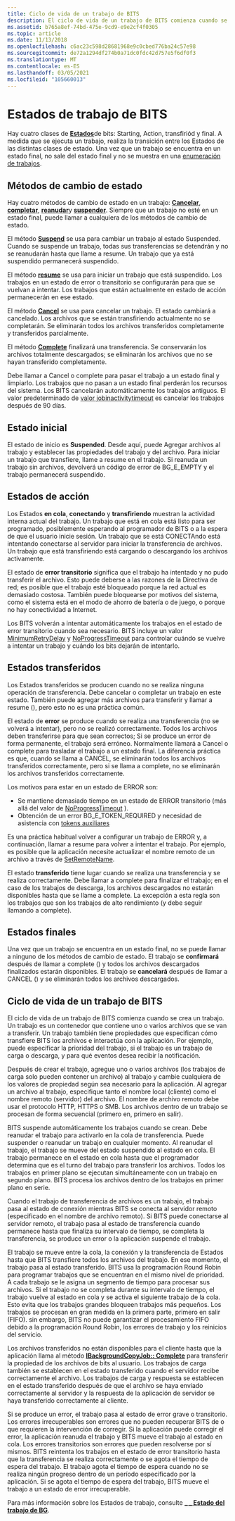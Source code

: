 ```yaml
---
title: Ciclo de vida de un trabajo de BITS
description: El ciclo de vida de un trabajo de BITS comienza cuando se crea un trabajo.
ms.assetid: b765a8ef-74bd-475e-9cd9-e9e2cf4f0305
ms.topic: article
ms.date: 11/13/2018
ms.openlocfilehash: c6ac23c598d28681968e9c0cbed776ba24c57e98
ms.sourcegitcommit: de72a1294df274b0a71dc0fdc42d757e5f6df0f3
ms.translationtype: MT
ms.contentlocale: es-ES
ms.lasthandoff: 03/05/2021
ms.locfileid: "105660013"
---
```

# <a name="bits-job-states"></a>Estados de trabajo de BITS
Hay cuatro clases de [**Estados**](/windows/desktop/api/Bits/ne-bits-bg_job_state)de bits: Starting, Action, transfiriód y final. A medida que se ejecuta un trabajo, realiza la transición entre los Estados de las distintas clases de estado. Una vez que un trabajo se encuentra en un estado final, no sale del estado final y no se muestra en una [enumeración de trabajos](/windows/desktop/api/bits/nf-bits-ibackgroundcopymanager-enumjobs).

## <a name="state-changing-methods"></a>Métodos de cambio de estado
Hay cuatro métodos de cambio de estado en un trabajo: [**Cancelar**](/windows/desktop/api/Bits/nf-bits-ibackgroundcopyjob-cancel), [**completar**](/windows/desktop/api/Bits/nf-bits-ibackgroundcopyjob-complete), [**reanudar**](/windows/desktop/api/Bits/nf-bits-ibackgroundcopyjob-resume)y [**suspender**](/windows/desktop/api/Bits/nf-bits-ibackgroundcopyjob-suspend). Siempre que un trabajo no esté en un estado final, puede llamar a cualquiera de los métodos de cambio de estado. 

El método [**Suspend**](/windows/desktop/api/Bits/nf-bits-ibackgroundcopyjob-suspend) se usa para cambiar un trabajo al estado Suspended. Cuando se suspende un trabajo, todas sus transferencias se detendrán y no se reanudarán hasta que llame a resume.
Un trabajo que ya está suspendido permanecerá suspendido.

El método [**resume**](/windows/desktop/api/Bits/nf-bits-ibackgroundcopyjob-resume) se usa para iniciar un trabajo que está suspendido. Los trabajos en un estado de error o transitorio se configurarán para que se vuelvan a intentar. Los trabajos que están actualmente en estado de acción permanecerán en ese estado.

El método [**Cancel**](/windows/desktop/api/Bits/nf-bits-ibackgroundcopyjob-cancel) se usa para cancelar un trabajo. El estado cambiará a cancelado. Los archivos que se están transfiriendo actualmente no se completarán. Se eliminarán todos los archivos transferidos completamente y transferidos parcialmente.

El método [**Complete**](/windows/desktop/api/Bits/nf-bits-ibackgroundcopyjob-complete) finalizará una transferencia. Se conservarán los archivos totalmente descargados; se eliminarán los archivos que no se hayan transferido completamente.

Debe llamar a Cancel o complete para pasar el trabajo a un estado final y limpiarlo. Los trabajos que no pasan a un estado final perderán los recursos del sistema. Los BITS cancelarán automáticamente los trabajos antiguos. El valor predeterminado de [valor jobinactivitytimeout](/windows/desktop/Bits/group-policies) es cancelar los trabajos después de 90 días.


## <a name="starting-state"></a>Estado inicial 
El estado de inicio es **Suspended**. Desde aquí, puede Agregar archivos al trabajo y establecer las propiedades del trabajo y del archivo. Para iniciar un trabajo que transfiere, llame a resume en el trabajo. Si reanuda un trabajo sin archivos, devolverá un código de error de BG_E_EMPTY y el trabajo permanecerá suspendido.

## <a name="action-states"></a>Estados de acción
Los Estados **en cola**, **conectando** y **transfiriendo** muestran la actividad interna actual del trabajo. Un trabajo que está en cola está listo para ser programado, posiblemente esperando al programador de BITS o a la espera de que el usuario inicie sesión. Un trabajo que se está CONECTAndo está intentando conectarse al servidor para iniciar la transferencia de archivos. Un trabajo que está transfiriendo está cargando o descargando los archivos activamente.

El estado de **error transitorio** significa que el trabajo ha intentado y no pudo transferir el archivo. Esto puede deberse a las razones de la Directiva de red; es posible que el trabajo esté bloqueado porque la red actual es demasiado costosa. También puede bloquearse por motivos del sistema, como el sistema está en el modo de ahorro de batería o de juego, o porque no hay conectividad a Internet. 

Los BITS volverán a intentar automáticamente los trabajos en el estado de error transitorio cuando sea necesario. BITS incluye un valor [MinimumRetryDelay](/windows/desktop/api/bits/nf-bits-ibackgroundcopyjob-setminimumretrydelay) y [NoProgressTimeout](/windows/desktop/api/bits/nf-bits-ibackgroundcopyjob-setnoprogresstimeout) para controlar cuándo se vuelve a intentar un trabajo y cuándo los bits dejarán de intentarlo.


## <a name="transferred-states"></a>Estados transferidos
Los Estados transferidos se producen cuando no se realiza ninguna operación de transferencia. Debe cancelar o completar un trabajo en este estado. También puede agregar más archivos para transferir y llamar a resume (), pero esto no es una práctica común.

El estado de **error** se produce cuando se realiza una transferencia (no se volverá a intentar), pero no se realizó correctamente. Todos los archivos deben transferirse para que sean correctos; Si se produce un error de forma permanente, el trabajo será erróneo. Normalmente llamará a Cancel o complete para trasladar el trabajo a un estado final. La diferencia práctica es que, cuando se llama a CANCEL, se eliminarán todos los archivos transferidos correctamente, pero si se llama a complete, no se eliminarán los archivos transferidos correctamente.

Los motivos para estar en un estado de ERROR son: 
* Se mantiene demasiado tiempo en un estado de ERROR transitorio (más allá del valor de [NoProgressTimeout](/windows/desktop/api/bits/nf-bits-ibackgroundcopyjob-setnoprogresstimeout) ).
* Obtención de un error BG_E_TOKEN_REQUIRED y necesidad de asistencia con [tokens auxiliares](/windows/desktop/Bits/helper-tokens-for-bits-transfer-jobs)

Es una práctica habitual volver a configurar un trabajo de ERROR y, a continuación, llamar a resume para volver a intentar el trabajo. Por ejemplo, es posible que la aplicación necesite actualizar el nombre remoto de un archivo a través de [SetRemoteName](/windows/desktop/api/bits2_0/nf-bits2_0-ibackgroundcopyfile2-setremotename).

El estado **transferido** tiene lugar cuando se realiza una transferencia y se realiza correctamente. Debe llamar a complete para finalizar el trabajo; en el caso de los trabajos de descarga, los archivos descargados no estarán disponibles hasta que se llame a complete. La excepción a esta regla son los trabajos que son los trabajos de alto rendimiento (y debe seguir llamando a complete).

## <a name="final-states"></a>Estados finales
Una vez que un trabajo se encuentra en un estado final, no se puede llamar a ninguno de los métodos de cambio de estado. El trabajo se **confirmará** después de llamar a complete () y todos los archivos descargados finalizados estarán disponibles. El trabajo se **cancelará** después de llamar a CANCEL () y se eliminarán todos los archivos descargados. 


## <a name="life-cycle-of-a-bits-job"></a>Ciclo de vida de un trabajo de BITS

El ciclo de vida de un trabajo de BITS comienza cuando se crea un trabajo. Un trabajo es un contenedor que contiene uno o varios archivos que se van a transferir. Un trabajo también tiene propiedades que especifican cómo transfiere BITS los archivos e interactúa con la aplicación. Por ejemplo, puede especificar la prioridad del trabajo, si el trabajo es un trabajo de carga o descarga, y para qué eventos desea recibir la notificación.

Después de crear el trabajo, agregue uno o varios archivos (los trabajos de carga solo pueden contener un archivo) al trabajo y cambie cualquiera de los valores de propiedad según sea necesario para la aplicación. Al agregar un archivo al trabajo, especifique tanto el nombre local (cliente) como el nombre remoto (servidor) del archivo. El nombre de archivo remoto debe usar el protocolo HTTP, HTTPS o SMB. Los archivos dentro de un trabajo se procesan de forma secuencial (primero en, primero en salir).

BITS suspende automáticamente los trabajos cuando se crean. Debe reanudar el trabajo para activarlo en la cola de transferencia. Puede suspender o reanudar un trabajo en cualquier momento. Al reanudar el trabajo, el trabajo se mueve del estado suspendido al estado en cola. El trabajo permanece en el estado en cola hasta que el programador determina que es el turno del trabajo para transferir los archivos. Todos los trabajos en primer plano se ejecutan simultáneamente con un trabajo en segundo plano. BITS procesa los archivos dentro de los trabajos en primer plano en serie.

Cuando el trabajo de transferencia de archivos es un trabajo, el trabajo pasa al estado de conexión mientras BITS se conecta al servidor remoto (especificado en el nombre de archivo remoto). Si BITS puede conectarse al servidor remoto, el trabajo pasa al estado de transferencia cuando permanece hasta que finaliza su intervalo de tiempo, se completa la transferencia, se produce un error o la aplicación suspende el trabajo.

El trabajo se mueve entre la cola, la conexión y la transferencia de Estados hasta que BITS transfiere todos los archivos del trabajo. En ese momento, el trabajo pasa al estado transferido. BITS usa la programación Round Robin para programar trabajos que se encuentran en el mismo nivel de prioridad. A cada trabajo se le asigna un segmento de tiempo para procesar sus archivos. Si el trabajo no se completa durante su intervalo de tiempo, el trabajo vuelve al estado en cola y se activa el siguiente trabajo de la cola. Esto evita que los trabajos grandes bloqueen trabajos más pequeños. Los trabajos se procesan en gran medida en la primera parte, primero en salir (FIFO). sin embargo, BITS no puede garantizar el procesamiento FIFO debido a la programación Round Robin, los errores de trabajo y los reinicios del servicio.

Los archivos transferidos no están disponibles para el cliente hasta que la aplicación llama al método [**IBackgroundCopyJob:: Complete**](/windows/desktop/api/Bits/nf-bits-ibackgroundcopyjob-complete) para transferir la propiedad de los archivos de bits al usuario. Los trabajos de carga también se establecen en el estado transferido cuando el servidor recibe correctamente el archivo. Los trabajos de carga y respuesta se establecen en el estado transferido después de que el archivo se haya enviado correctamente al servidor y la respuesta de la aplicación de servidor se haya transferido correctamente al cliente.

Si se produce un error, el trabajo pasa al estado de error grave o transitorio. Los errores irrecuperables son errores que no pueden recuperar BITS de o que requieren la intervención de corregir. Si la aplicación puede corregir el error, la aplicación reanuda el trabajo y BITS mueve el trabajo al estado en cola. Los errores transitorios son errores que pueden resolverse por sí mismos. BITS reintenta los trabajos en el estado de error transitorio hasta que la transferencia se realiza correctamente o se agota el tiempo de espera del trabajo. El trabajo agota el tiempo de espera cuando no se realiza ningún progreso dentro de un período especificado por la aplicación. Si se agota el tiempo de espera del trabajo, BITS mueve el trabajo a un estado de error irrecuperable.

Para más información sobre los Estados de trabajo, consulte [**\_ \_ Estado del trabajo de BG**](/windows/desktop/api/Bits/ne-bits-bg_job_state).
